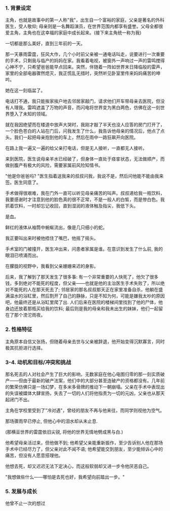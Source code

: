 ### 1. 背景设定

主角，也就是故事中的第一人称"我"，出生自一个富裕的家庭，父亲是著名的外科医生，受人敬仰; 母亲则是一名舞蹈演员，在世界范围内都享有盛誉。父母全都很爱主角，主角也在这幸福的家庭中成长起来。(接下来主角统一称为我)

一切都是那么美好，直到三年前的一天。

那一天暴雨雷霆，狂风大作，几个小时前父亲被一通电话叫走，说要进行一次重要的手术，只剩我与临产的妈妈在家。我看着电视，被窗外一声响过一声的雷鸣搅得心神不宁，只希望爸爸能早点回来。突然，伴随着一阵如世界末日降临般的雷声，家里的全部电器骤然熄灭，我正慌乱无措时，突然听见卧室里传来妈妈痛苦的呻吟。

她在这一刻临盆了。

电话打不通，我只能挨家挨户地去邻居家敲门，请求他们开车带母亲去医院，但没有人理我。雷鸣遮盖了万物的声音，而闪电将世界变为黑白两色，仿佛在这一刻世界堕入了未知的领域。

就在我因绝望而在楼道中放声大哭时，我刚才敲了半天也没人应答的房门打开了，一个脸色苍白的人站在门后，问我发生了什么，我告诉他母亲的情况后，他点了点头。我们一起把母亲抱到他的车上，然后在雨中一路狂飙开向医院。

在路上我一遍又一遍的给父亲打电话，但是无人接听，一直都无人接听。

来到医院，医生说母亲羊水已经破了，但身体一直处于痉挛状态，无法做顺产，而做剖腹产有极大的风险，需要家属前风险知情书。

"他是你爸爸吗? "医生指着送我来的叔叔问我，我说不是，然后问他能不能由我来签。医生同意了。

手术做得很艰难，我在门外一直可以听见母亲痛苦的叫声。叔叔递给我一瓶饮料，我要感谢时才注意到他的脸色真的很不正常，不是一般人的白皙，而是惨白色。我抓着饮料，一时却忘记收回，直到湿润的液体触及指尖，我低下头。

是血。

鲜红的液体从袖筒中蜿蜒流出，像是几只细小的蛇。

我正要叫出来时被他捂住了嘴巴，他摇了摇头。

手术室的门被撞开，医生冲出来，问患者家属是谁。在意识到发生了什么前, 我的眼泪已喷涌而出。

在朦胧的视野中，我看到父亲姗姗来迟的身影。

后来，我了解到了那天发生了很多事: 有一个非常重要的人快死了，他欠了很多钱，多到绝对不能死的程度，但父亲——也就是他的主治医生手术失败了，所以绝对不能死的人在那天死去了; 邻居家的那名叔叔那天正在家里准备自杀，他躺在盛满温水的浴缸里，然后割开了自己的静脉，只是不知为何，可能是嫌我太吵的原因吧，他最终还是从浴缸里爬了出. 人们后来在医院的楼梯间里找到了他的尸体，他身边还放着那瓶买给我的饮料; 最后则是我的母亲和我未出生的妹妹，他们一起留在了那个滂沱雨夜。

### 2. 性格特征

主角原本自信又张扬，但随着母亲去世与父亲被辞退，他开始变得沉默寡言，同时极其抗拒进行选择。

### 3-4. 动机和目标/冲突和挑战

那名死去的人对社会产生了巨大的影响，无数家庭在他心电图归零的那一刻实质破产——但由于最新的破产法案，他们中的大部分甚至连破产的资格都没有。几年前的繁荣仿佛只是一场幻梦，在多米多骨牌的推动下一朝崩塌。父亲在手术中表现出的失误被媒体大肆宣扬，失去了一切的人们将他指责为一切的元凶，父亲也从那天起闭门不出。

主角在学校里受到了"冷对遇"，曾经的朋友不再与他来往，而同学则视他为空气。

那场骤雨早已停止, 但他心中的泪水却从未止息.

(那横亘世界的雷霆依旧尖锐, 将他的世界无情地劈成黑与白.)

他希望母亲活过来，但他做不到; 他希望父亲能重新振作，至少告诉别人他在那场手术中已经尽力了，但父亲对此不闻不语; 他希望能交到朋友，至少能倾诉心中的痛苦，但没有人愿意搭理他。

他想去死，却又迟迟无法下定决心，而这般软弱却又进一步令他厌恶自己。

"我想做些什么——哪怕是去死也好，我希望向前踏出一步。"

### 5. 发展与成长

他曾不止一次的想过
